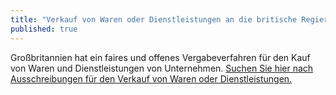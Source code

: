 ```yaml
---
title: "Verkauf von Waren oder Dienstleistungen an die britische Regierung "
published: true
---
```


Großbritannien hat ein faires und offenes Vergabeverfahren für den Kauf von Waren und Dienstleistungen von Unternehmen. [Suchen Sie hier nach Ausschreibungen für den Verkauf von Waren oder Dienstleistungen.](https://www.gov.uk/tendering-for-public-sector-contracts/overview)
